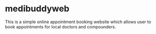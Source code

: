 # medibuddyweb
This is a simple online appointment booking website which allows user to book appointments for local doctors and compounders.
